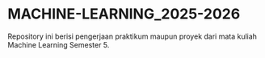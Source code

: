 # MACHINE-LEARNING_2025-2026
Repository ini berisi pengerjaan praktikum maupun proyek dari mata kuliah Machine Learning Semester 5.
